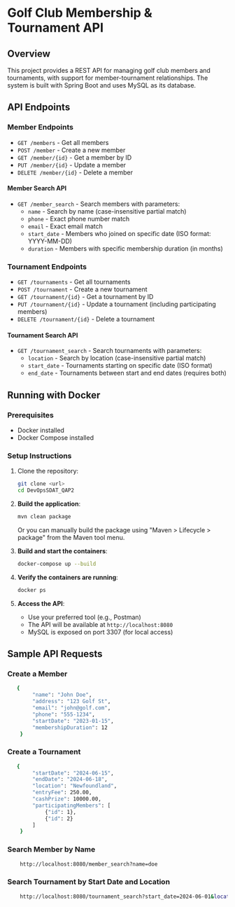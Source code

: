 # Golf Club Membership & Tournament API

## Overview
This project provides a REST API for managing golf club members and tournaments, with support for member-tournament relationships. The system is built with Spring Boot and uses MySQL as its database.

## API Endpoints

### Member Endpoints
- `GET /members` - Get all members
- `POST /member` - Create a new member
- `GET /member/{id}` - Get a member by ID
- `PUT /member/{id}` - Update a member
- `DELETE /member/{id}` - Delete a member

#### Member Search API
- `GET /member_search` - Search members with parameters:
    - `name` - Search by name (case-insensitive partial match)
    - `phone` - Exact phone number match
    - `email` - Exact email match
    - `start_date` - Members who joined on specific date (ISO format: YYYY-MM-DD)
    - `duration` - Members with specific membership duration (in months)

### Tournament Endpoints
- `GET /tournaments` - Get all tournaments
- `POST /tournament` - Create a new tournament
- `GET /tournament/{id}` - Get a tournament by ID
- `PUT /tournament/{id}` - Update a tournament (including participating members)
- `DELETE /tournament/{id}` - Delete a tournament

#### Tournament Search API
- `GET /tournament_search` - Search tournaments with parameters:
    - `location` - Search by location (case-insensitive partial match)
    - `start_date` - Tournaments starting on specific date (ISO format)
    - `end_date` - Tournaments between start and end dates (requires both)

## Running with Docker

### Prerequisites
- Docker installed
- Docker Compose installed

### Setup Instructions

1. Clone the repository:
    ```bash
    git clone <url>
   cd DevOpsSDAT_QAP2
   ```
2. **Build the application**:
   ```bash
   mvn clean package
   ```
   Or you can manually build the package using "Maven > Lifecycle > package" from the Maven tool menu.

3. **Build and start the containers**:
    ```bash
    docker-compose up --build
   ```
   
4. **Verify the containers are running**:
    ```bash
    docker ps
   ```

5. **Access the API**:
    - Use your preferred tool (e.g., Postman)
    - The API will be available at `http://localhost:8080`
    - MySQL is exposed on port 3307 (for local access)

## Sample API Requests

### Create a Member
```bash
   {
        "name": "John Doe",
        "address": "123 Golf St",
        "email": "john@golf.com",
        "phone": "555-1234",
        "startDate": "2023-01-15",
        "membershipDuration": 12
    }
```
### Create a Tournament
```bash
   {
        "startDate": "2024-06-15",
        "endDate": "2024-06-18",
        "location": "Newfoundland",
        "entryFee": 250.00,
        "cashPrize": 10000.00,
        "participatingMembers": [
            {"id": 1},
            {"id": 2}
        ]
    }
```

### Search Member by Name
```bash
    http://localhost:8080/member_search?name=doe
```

### Search Tournament by Start Date and Location
```bash
    http://localhost:8080/tournament_search?start_date=2024-06-01&location=Newfoundland
```